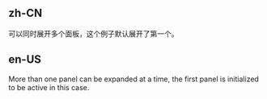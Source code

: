 ## zh-CN

可以同时展开多个面板，这个例子默认展开了第一个。

## en-US

More than one panel can be expanded at a time, the first panel is initialized to be active in this case.

